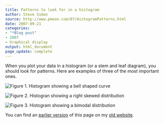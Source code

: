 ```yaml
---
title: Patterns to look for in a histogram
author: Steve Simon
source: http://www.pmean.com/07/HistogramPatterns.html
date: 2007-09-21
categories:
- "*Blog post"
- 2007
- Graphical display
output: html_document
page_update: complete
---
```


When you plot your data in a histogram (or a stem and leaf diagram), you should look for patterns. Here are examples of three of the most important ones.

![Figure 1. Histogram showing a bell shaped curve](http://www.pmean.com/new-images/07/HistogramPatterns01.gif)

![Figure 2. Histogran showing a right skewed distribution](http://www.pmean.com/new-images/07/HistogramPatterns02.gif)

![Figure 3. Histogram showing a bimodal distribution](http://www.pmean.com/new-images/07/HistogramPatterns03.gif)

You can find an [earlier version][sim1] of this page on my [old website][sim2].

[sim1]: http://www.pmean.com/07/HistogramPatterns.html
[sim2]: http://www.pmean.com


